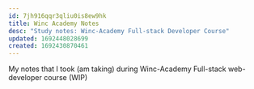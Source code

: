 ```yaml
---
id: 7jh916qqr3qliu0is8ew9hk
title: Winc Academy Notes
desc: "Study notes: Winc-Academy Full-stack Developer Course"
updated: 1692448028699
created: 1692430870461
---
```


My notes that I took (am taking) during Winc-Academy Full-stack web-developer course (WIP)
